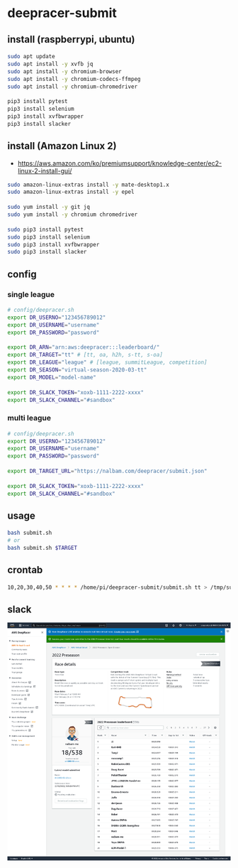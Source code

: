 # deepracer-submit

## install (raspberrypi, ubuntu)

```bash
sudo apt update
sudo apt install -y xvfb jq
sudo apt install -y chromium-browser
sudo apt install -y chromium-codecs-ffmpeg
sudo apt install -y chromium-chromedriver

pip3 install pytest
pip3 install selenium
pip3 install xvfbwrapper
pip3 install slacker
```

## install (Amazon Linux 2)

* <https://aws.amazon.com/ko/premiumsupport/knowledge-center/ec2-linux-2-install-gui/>

```bash
sudo amazon-linux-extras install -y mate-desktop1.x
sudo amazon-linux-extras install -y epel

sudo yum install -y git jq
sudo yum install -y chromium chromedriver

sudo pip3 install pytest
sudo pip3 install selenium
sudo pip3 install xvfbwrapper
sudo pip3 install slacker
```

## config

### single league

```bash
# config/deepracer.sh
export DR_USERNO="123456789012"
export DR_USERNAME="username"
export DR_PASSWORD="password"

export DR_ARN="arn:aws:deepracer:::leaderboard/"
export DR_TARGET="tt" # [tt, oa, h2h, s-tt, s-oa]
export DR_LEAGUE="league" # [league, summitLeague, competition]
export DR_SEASON="virtual-season-2020-03-tt"
export DR_MODEL="model-name"

export DR_SLACK_TOKEN="xoxb-1111-2222-xxxx"
export DR_SLACK_CHANNEL="#sandbox"
```

### multi league

```bash
# config/deepracer.sh
export DR_USERNO="123456789012"
export DR_USERNAME="username"
export DR_PASSWORD="password"

export DR_TARGET_URL="https://nalbam.com/deepracer/submit.json"

export DR_SLACK_TOKEN="xoxb-1111-2222-xxxx"
export DR_SLACK_CHANNEL="#sandbox"
```

## usage

```bash
bash submit.sh
# or
bash submit.sh $TARGET
```

## crontab

```bash
10,20,30,40,50 * * * * /home/pi/deepracer-submit/submit.sh tt > /tmp/submit-tt.log 2>&1
```

## slack

![submit](./images/submit-tt.png)
